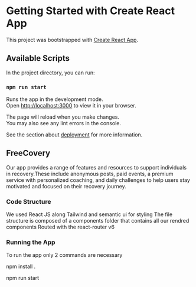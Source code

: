 # Getting Started with Create React App

This project was bootstrapped with [Create React App](https://github.com/facebook/create-react-app).

## Available Scripts

In the project directory, you can run:

### `npm run start`

Runs the app in the development mode.\
Open [http://localhost:3000](http://localhost:3000) to view it in your browser.

The page will reload when you make changes.\
You may also see any lint errors in the console.

See the section about [deployment](https://facebook.github.io/create-react-app/docs/deployment) for more information.

## FreeCovery

Our app provides a range of features and resources to support individuals in recovery.These include anonymous posts, paid events, a premium service with personalized
coaching, and daily challenges to help users stay motivated and focused on their recovery journey.


### Code Structure

We used React JS along Tailwind and semantic ui for styling
The file structure is composed of a components folder that contains all our rendred components Routed with the react-router v6

### Running the App

To run the app only 2 commands are necessary 


npm install .

npm run start


